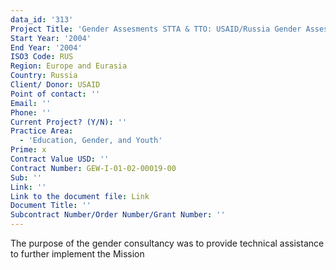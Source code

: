 ```yaml
---
data_id: '313'
Project Title: 'Gender Assesments STTA & TTO: USAID/Russia Gender Assessment (TDY 34)'
Start Year: '2004'
End Year: '2004'
ISO3 Code: RUS
Region: Europe and Eurasia
Country: Russia
Client/ Donor: USAID
Point of contact: ''
Email: ''
Phone: ''
Current Project? (Y/N): ''
Practice Area:
  - 'Education, Gender, and Youth'
Prime: x
Contract Value USD: ''
Contract Number: GEW-I-01-02-00019-00
Sub: ''
Link: ''
Link to the document file: Link
Document Title: ''
Subcontract Number/Order Number/Grant Number: ''
---
```

The purpose of the gender consultancy was to provide technical assistance to further implement the Mission